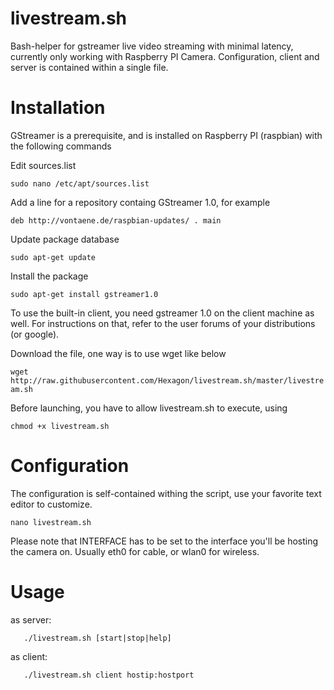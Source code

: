 livestream.sh
=============

Bash-helper for gstreamer live video streaming with minimal latency, currently only working with Raspberry PI Camera. Configuration, client and server is contained within a single file.


Installation
=============

GStreamer is a prerequisite, and is installed on Raspberry PI (raspbian) with the following commands

Edit sources.list

```sudo nano /etc/apt/sources.list```

Add a line for a repository containg GStreamer 1.0, for example

```deb http://vontaene.de/raspbian-updates/ . main```

Update package database

```sudo apt-get update```

Install the package

```sudo apt-get install gstreamer1.0```

To use the built-in client, you need gstreamer 1.0 on the client machine as well. For instructions on that, refer to the user forums of your distributions (or google).

Download the file, one way is to use wget like below

```wget http://raw.githubusercontent.com/Hexagon/livestream.sh/master/livestream.sh```

Before launching, you have to allow livestream.sh to execute, using

```chmod +x livestream.sh```



Configuration
=============

The configuration is self-contained withing the script, use your favorite text editor to customize.

```nano livestream.sh```

Please note that INTERFACE has to be set to the interface you'll be hosting the camera on. Usually eth0 for cable, or wlan0 for wireless.



Usage
=============
as server:

```   ./livestream.sh [start|stop|help]```

as client:

```   ./livestream.sh client hostip:hostport```
